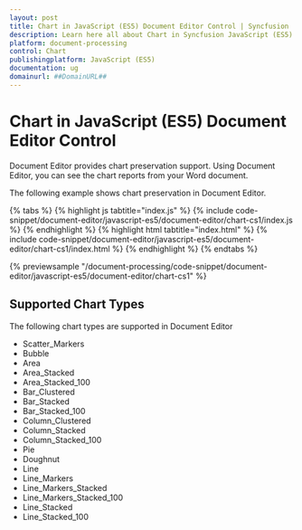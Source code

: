 ```yaml
---
layout: post
title: Chart in JavaScript (ES5) Document Editor Control | Syncfusion
description: Learn here all about Chart in Syncfusion JavaScript (ES5) Document editor control of Syncfusion Essential JS 2 and more.
platform: document-processing
control: Chart 
publishingplatform: JavaScript (ES5)
documentation: ug
domainurl: ##DomainURL##
---
```


# Chart in JavaScript (ES5) Document Editor Control

Document Editor provides chart preservation support. Using Document Editor, you can see the chart reports from your Word document.

The following example shows chart preservation in Document Editor.

{% tabs %}
{% highlight js tabtitle="index.js" %}
{% include code-snippet/document-editor/javascript-es5/document-editor/chart-cs1/index.js %}
{% endhighlight %}
{% highlight html tabtitle="index.html" %}
{% include code-snippet/document-editor/javascript-es5/document-editor/chart-cs1/index.html %}
{% endhighlight %}
{% endtabs %}

{% previewsample "/document-processing/code-snippet/document-editor/javascript-es5/document-editor/chart-cs1" %}

## Supported Chart Types

The following chart types are supported in Document Editor
* Scatter_Markers
* Bubble
* Area
* Area_Stacked
* Area_Stacked_100
* Bar_Clustered
* Bar_Stacked
* Bar_Stacked_100
* Column_Clustered
* Column_Stacked
* Column_Stacked_100
* Pie
* Doughnut
* Line
* Line_Markers
* Line_Markers_Stacked
* Line_Markers_Stacked_100
* Line_Stacked
* Line_Stacked_100
